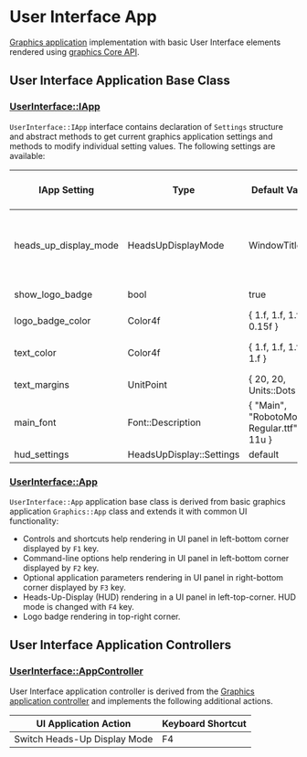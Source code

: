 # User Interface App

[Graphics application](../../Graphics/App) implementation with basic User Interface elements rendered using 
[graphics Core API](../../Graphics/Core).

## User Interface Application Base Class

### [UserInterface::IApp](Include/Methane/UserInterface/App.h)

`UserInterface::IApp` interface contains declaration of `Settings` structure and abstract methods
to get current graphics application settings and methods to modify individual setting values.
The following settings are available:

| IApp Setting             | Type                     | Default Value            | Cmd-Line Option   | Description           |
|--------------------------|--------------------------|--------------------------|-------------------|-----------------------|
| heads_up_display_mode    | HeadsUpDisplayMode       | WindowTitle              | -i,--hud          | HUD displaying mode: Hidden, WindowTitle, UserInterface |
| show_logo_badge          | bool                     | true                     |                   | Flag to show logo badge |
| logo_badge_color         | Color4f                  | { 1.f, 1.f, 1.f, 0.15f } |                   | Logo badge color |
| text_color               | Color4f                  | { 1.f, 1.f, 1.f, 1.f }   |                   | Default text color in UI panels |
| text_margins             | UnitPoint                | { 20, 20, Units::Dots }  |                   | Text panel margins |
| main_font                | Font::Description        | { "Main",  "RobotoMono-Regular.ttf", 11u } | | Main font parameters |
| hud_settings             | HeadsUpDisplay::Settings | default                  |                   | HUD settings |

### [UserInterface::App](Include/Methane/UserInterface/App.hpp)

`UserInterface::App` application base class is derived from basic graphics application `Graphics::App` class 
and extends it with common UI functionality:
- Controls and shortcuts help rendering in UI panel in left-bottom corner displayed by `F1` key.
- Command-line options help rendering in UI panel in left-bottom corner displayed by `F2` key.
- Optional application parameters rendering in UI panel in right-bottom corner displayed by `F3` key.
- Heads-Up-Display (HUD) rendering in a UI panel in left-top-corner. HUD mode is changed with `F4` key.
- Logo badge rendering in top-right corner.

## User Interface Application Controllers

### [UserInterface::AppController](Include/Methane/UserInterface/AppController.h)

User Interface application controller is derived from the [Graphics application controller](../../Graphics/App/README.md#graphicsappcontrollerincludemethanegraphicsappcontrollerh)
and implements the following additional actions.

| UI Application Action               | Keyboard Shortcut   |
|-------------------------------------|---------------------|
| Switch Heads-Up Display Mode        | F4                  |